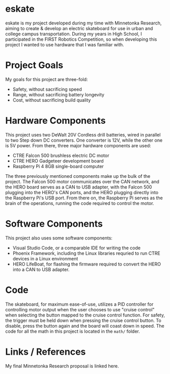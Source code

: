# eskate
eskate is my project developed during my time with Minnetonka Research, aiming to create & develop an electric skateboard for use in urban and college campus transportation.
During my years in High School, I participated in the FIRST Robotics Competition, so when developing this project I wanted to use hardware that I was familiar with.
# Project Goals
My goals for this project are three-fold:
- Safety, without sacrificing speed
- Range, without sacrificing battery longevity
- Cost, without sacrificing build quality
# Hardware Components
This project uses two DeWalt 20V Cordless drill batteries, wired in parallel to two Step down DC converters.
One converter is 12V, while the other one is 5V power.
From there, three major hardware components are used:
- CTRE Falcon 500 brushless electric DC motor
- CTRE HERO Gadgeteer development board
- Raspberry Pi 4 8GB single-board computer

The three previously mentioned components make up the bulk of the project. The Falcon 500 motor communicates over the CAN network, and the HERO board serves as
a CAN to USB adapter, with the Falcon 500 plugging into the HERO's CAN ports, and the HERO plugging directly into the Raspberry Pi's USB port.
From there on, the Raspberry Pi serves as the brain of the operations, running the code required to control the motor.

# Software Components
This project also uses some software components:
- Visual Studio Code, or a comparable IDE for writing the code
- Phoenix Framework, including the Linux libraries requried to run CTRE devices in a Linux environment
- HERO LifeBoat, for flashing the firmware required to convert the HERO into a CAN to USB adapter.

# Code
The skateboard, for maximum ease-of-use, utilizes a PID controller for controlling motor output when the user
chooses to use "cruise control" when selecting the button mapped to the cruise control function.
For safety, the trigger must be held down when pressing the cruise control button. To disable,
press the button again and the board will coast down in speed. The code for all the math in this project is
located in the `math/` folder.

# Links / References
My final Minnetonka Research proposal is linked here.
